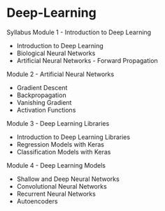 # Deep-Learning

Syllabus
Module 1 - Introduction to Deep Learning
* Introduction to Deep Learning
* Biological Neural Networks
* Artificial Neural Networks - Forward Propagation

Module 2 - Artificial Neural Networks
* Gradient Descent
* Backpropagation
* Vanishing Gradient
* Activation Functions

Module 3 - Deep Learning Libraries
* Introduction to Deep Learning Libraries
* Regression Models with Keras
* Classification Models with Keras

Module 4 - Deep Learning Models
* Shallow and Deep Neural Networks
* Convolutional Neural Networks
* Recurrent Neural Networks
* Autoencoders
